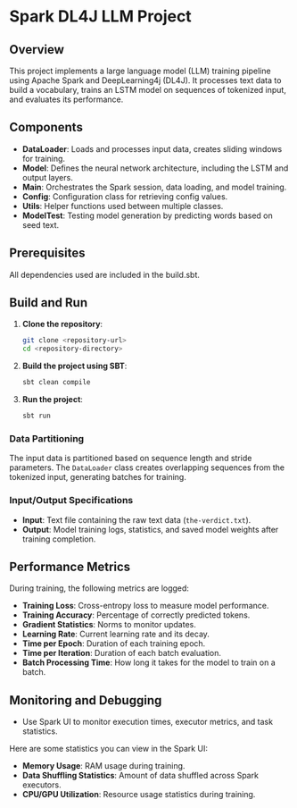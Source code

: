 # Spark DL4J LLM Project

## Overview
This project implements a large language model (LLM) training pipeline using Apache Spark and DeepLearning4j (DL4J). It processes text data to build a vocabulary, trains an LSTM model on sequences of tokenized input, and evaluates its performance.

## Components
- **DataLoader**: Loads and processes input data, creates sliding windows for training.
- **Model**: Defines the neural network architecture, including the LSTM and output layers.
- **Main**: Orchestrates the Spark session, data loading, and model training.
- **Config**: Configuration class for retrieving config values.
- **Utils**: Helper functions used between multiple classes.
- **ModelTest**: Testing model generation by predicting words based on seed text.

## Prerequisites
All dependencies used are included in the build.sbt.

## Build and Run

1. **Clone the repository**:
    ```bash
    git clone <repository-url>
    cd <repository-directory>
    ```

2. **Build the project using SBT**:
    ```bash
    sbt clean compile
    ```

3. **Run the project**:
    ```bash
    sbt run
    ```

### Data Partitioning
The input data is partitioned based on sequence length and stride parameters. The `DataLoader` class creates overlapping sequences from the tokenized input, generating batches for training. 

### Input/Output Specifications
- **Input**: Text file containing the raw text data (`the-verdict.txt`).
- **Output**: Model training logs, statistics, and saved model weights after training completion.

## Performance Metrics
During training, the following metrics are logged:
- **Training Loss**: Cross-entropy loss to measure model performance.
- **Training Accuracy**: Percentage of correctly predicted tokens.
- **Gradient Statistics**: Norms to monitor updates.
- **Learning Rate**: Current learning rate and its decay.
- **Time per Epoch**: Duration of each training epoch.
- **Time per Iteration**: Duration of each batch evaluation.
- **Batch Processing Time**: How long it takes for the model to train on a batch.

## Monitoring and Debugging
- Use Spark UI to monitor execution times, executor metrics, and task statistics.

Here are some statistics you can view in the Spark UI:
- **Memory Usage**: RAM usage during training.
- **Data Shuffling Statistics**: Amount of data shuffled across Spark executors.
- **CPU/GPU Utilization**: Resource usage statistics during training.
